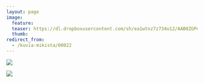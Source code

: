 ```yaml
---
layout: page
image:
  feature:
  teaser: https://dl.dropboxusercontent.com/sh/ea1wtnz7z734o12/AAB0ZGPdwyoW6Xdy9FsqBr1-a/mikin-kuvat/2/IMG26851-245px.jpg
  thumb:
redirect_from:
  - /kuvia-mikista/00022
---
```


[![](https://dl.dropboxusercontent.com/sh/ea1wtnz7z734o12/AACys3QpVPfxOyjyQPRb_zxca/mikin-kuvat/2/IMG26855-800px.jpg)](https://dl.dropboxusercontent.com/sh/ea1wtnz7z734o12/AABR_gcJeFcgs-igFUqXGoGta/mikin-kuvat/2/IMG26855.jpg)

[![](https://dl.dropboxusercontent.com/sh/ea1wtnz7z734o12/AABVmdNz3YSmNCHpLqeSxei5a/mikin-kuvat/2/IMG26851-800px.jpg)](https://dl.dropboxusercontent.com/sh/ea1wtnz7z734o12/AADfFW8ibKmv3p1WWGZCpCzna/mikin-kuvat/2/IMG26851.jpg)
